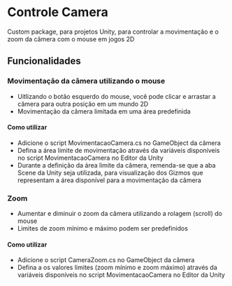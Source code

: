 # Controle Camera
Custom package, para projetos Unity, para controlar a movimentação e o zoom da câmera com o mouse em jogos 2D

## Funcionalidades
### Movimentação da câmera utilizando o mouse
- Uitlizando o botão esquerdo do mouse, você pode clicar e arrastar a câmera para outra posição em um mundo 2D
- Movimentação da câmera limitada em uma área predefinida

#### Como utilizar
- Adicione o script MovimentacaoCamera.cs no GameObject da câmera
- Defina a área limite de movimentação através da variáveis disponíveis no script MovimentacaoCamera no Editor da Unity
- Durante a definição da área limite da câmera, remenda-se que a aba Scene da Unity seja utilizada, para visualização dos Gizmos que representam a área disponível para a movimentação da câmera


### Zoom
- Aumentar e diminuir o zoom da câmera utilizando a rolagem (scroll) do mouse
- Limites de zoom mínimo e máximo podem ser predefinidos

#### Como utilizar
- Adicione o script CameraZoom.cs no GameObject da câmera
- Defina a os valores limites (zoom mínimo e zoom máximo) através da variáveis disponíveis no script MovimentacaoCamera no Editor da Unity